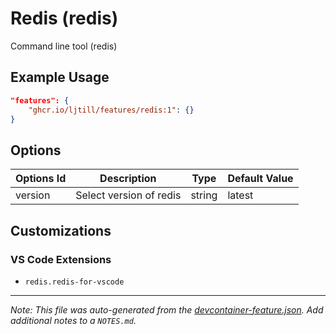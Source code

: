 
# Redis (redis)

Command line tool (redis)

## Example Usage

```json
"features": {
    "ghcr.io/ljtill/features/redis:1": {}
}
```

## Options

| Options Id | Description | Type | Default Value |
|-----|-----|-----|-----|
| version | Select version of redis | string | latest |

## Customizations

### VS Code Extensions

- `redis.redis-for-vscode`



---

_Note: This file was auto-generated from the [devcontainer-feature.json](https://github.com/ljtill/features/blob/main/src/redis/devcontainer-feature.json).  Add additional notes to a `NOTES.md`._
